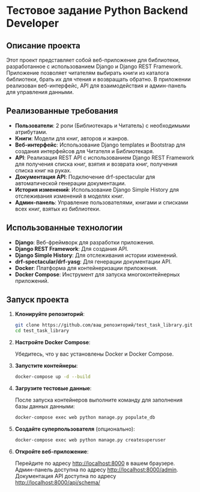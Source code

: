 # Тестовое задание Python Backend Developer

## Описание проекта

Этот проект представляет собой веб-приложение для библиотеки, разработанное с использованием Django и Django REST Framework. Приложение позволяет читателям выбирать книги из каталога библиотеки, брать их для чтения и возвращать обратно. В приложении реализован веб-интерфейс, API для взаимодействия и админ-панель для управления данными.

## Реализованные требования

- **Пользователи**: 2 роли (Библиотекарь и Читатель) с необходимыми атрибутами.
- **Книги**: Модели для книг, авторов и жанров.
- **Веб-интерфейс**: Использование Django templates и Bootstrap для создания интерфейсов для Читателя и Библиотекаря.
- **API**: Реализация REST API с использованием Django REST Framework для получения списка книг, взятия и возврата книг, получения списка книг на руках.
- **Документация API**: Подключение drf-spectacular для автоматической генерации документации.
- **История изменений**: Использование Django Simple History для отслеживания изменений в моделях книг.
- **Админ-панель**: Управление пользователями, книгами и списками всех книг, взятых из библиотеки.

## Использованные технологии

- **Django**: Веб-фреймворк для разработки приложения.
- **Django REST Framework**: Для создания API.
- **Django Simple History**: Для отслеживания истории изменений.
- **drf-spectacular/drf-yasg**: Для генерации документации API.
- **Docker**: Платформа для контейнеризации приложения.
- **Docker Compose**: Инструмент для запуска многоконтейнерных приложений.

## Запуск проекта

1. **Клонируйте репозиторий**:

    ```bash
    git clone https://github.com/ваш_репозиторий/test_task_library.git
    cd test_task_library
    ```

2. **Настройте Docker Compose**:

    Убедитесь, что у вас установлены Docker и Docker Compose.

3. **Запустите контейнеры**:

    ```bash
    docker-compose up -d --build
    ```

4. **Загрузите тестовые данные**:

    После запуска контейнеров выполните команду для заполнения базы данных данными:

    ```bash
    docker-compose exec web python manage.py populate_db
    ```

5. **Создайте суперпользователя** (опционально):

    ```bash
    docker-compose exec web python manage.py createsuperuser
    ```

6. **Откройте веб-приложение**:

    Перейдите по адресу [http://localhost:8000](http://localhost:8000) в вашем браузере.  
    Админ-панель доступна по адресу [http://localhost:8000/admin](http://localhost:8000/admin).  
    Документация API доступна по адресу [http://localhost:8000/api/schema/](http://localhost:8000/api/schema/)
